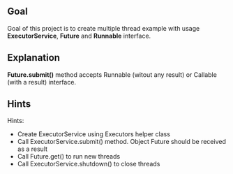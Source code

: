 ## Goal

Goal of this project is to create multiple thread example with usage **ExecutorService**, **Future** and **Runnable** interface.

## Explanation

**Future.submit()** method accepts Runnable (witout any result) or Callable (with a result) interface. 

## Hints

Hints:
* Create ExecutorService using Executors helper class
* Call ExecutorService.submit() method. Object Future should be received as a result
* Call Future.get() to run new threads
* Call ExecutorService.shutdown() to close threads
